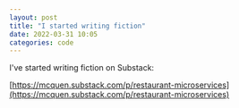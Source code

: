 ```yaml
---
layout: post
title: "I started writing fiction"
date: 2022-03-31 10:05
categories: code
---
```


I've started writing fiction on Substack:

[https://mcquen.substack.com/p/restaurant-microservices](https://mcquen.substack.com/p/restaurant-microservices)
